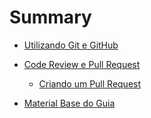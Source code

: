 # Summary

- [Utilizando Git e GitHub](./t01-00-git-github.md)

- [Code Review e Pull Request](./t02-00-code-review.md)
    - [Criando um Pull Request](./t02-01-create-pull-request.md)

- [Material Base do Guia](./material-base.md)
